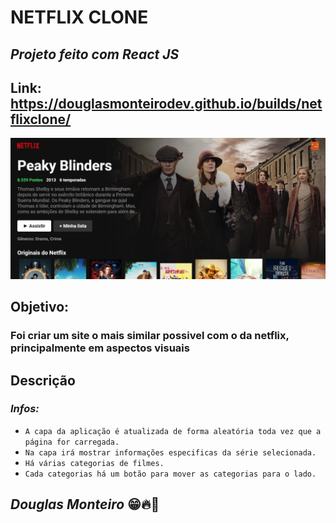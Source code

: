 # NETFLIX CLONE

## <i>Projeto feito com React JS </i>

## Link: https://douglasmonteirodev.github.io/builds/netflixclone/

<p align="center">
      <img src="src/assets/preview/home_preview.png">
 </p>

## Objetivo:

### Foi criar um site o mais similar possivel com o da netflix, principalmente em aspectos visuais

## Descrição

###

### <i> Infos: </i>

- `A capa da aplicação é atualizada de forma aleatória toda vez que a página for carregada.`
- `Na capa irá mostrar informações especificas da série selecionada.`
- `Há várias categorias de filmes.`
- `Cada categorias há um botão para mover as categorias para o lado.`

## <i>Douglas Monteiro</i> 😁🔥🚀
